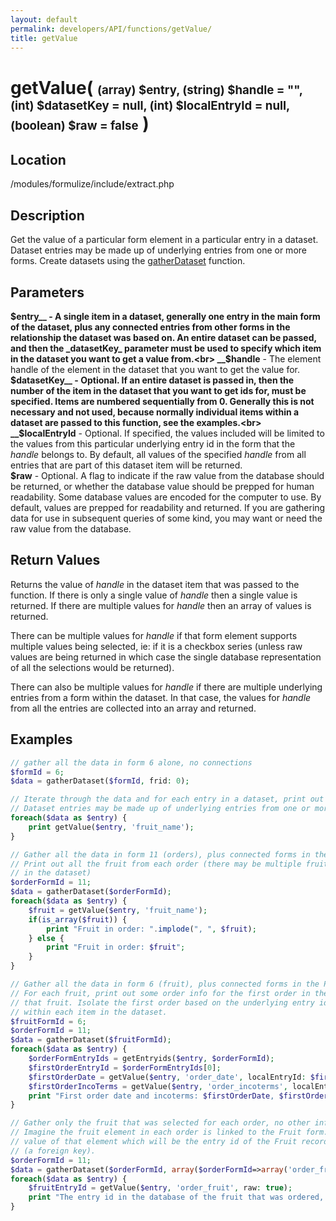 ```yaml
---
layout: default
permalink: developers/API/functions/getValue/
title: getValue
---
```


# getValue( <span style='font-size: 14pt;'>(array) $entry, (string) $handle = "", (int) $datasetKey = null, (int) $localEntryId = null, (boolean) $raw = false</span> )

## Location

/modules/formulize/include/extract.php

## Description

Get the value of a particular form element in a particular entry in a dataset. Dataset entries may be made up of underlying entries from one or more forms. Create datasets using the [gatherDataset](../gatherDataset) function.

## Parameters

__$entry__ - A single item in a dataset, generally one entry in the main form of the dataset, plus any connected entries from other forms in the relationship the dataset was based on. An entire dataset can be passed, and then the _datasetKey_ parameter must be used to specify which item in the dataset you want to get a value from.<br>
__$handle__ - The element handle of the element in the dataset that you want to get the value for.<br>
__$datasetKey__ - Optional. If an entire dataset is passed in, then the number of the item in the dataset that you want to get ids for, must be specified. Items are numbered sequentially from 0. Generally this is not necessary and not used, because normally individual items within a dataset are passed to this function, see the examples.<br>
__$localEntryId__ - Optional. If specified, the values included will be limited to the values from this particular underlying entry id in the form that the _handle_ belongs to. By default, all values of the specified _handle_ from all entries that are part of this dataset item will be returned.<br>
__$raw__ - Optional. A flag to indicate if the raw value from the database should be returned, or whether the database value should be prepped for human readability. Some database values are encoded for the computer to use. By default, values are prepped for readability and returned. If you are gathering data for use in subsequent queries of some kind, you may want or need the raw value from the database.

## Return Values

Returns the value of _handle_ in the dataset item that was passed to the function. If there is only a single value of _handle_ then a single value is returned. If there are multiple values for _handle_ then an array of values is returned.

There can be multiple values for _handle_ if that form element supports multiple values being selected, ie: if it is a checkbox series (unless raw values are being returned in which case the single database representation of all the selections would be returned).

There can also be multiple values for _handle_ if there are multiple underlying entries from a form within the dataset. In that case, the values for _handle_ from all the entries are collected into an array and returned.

## Examples

~~~php
// gather all the data in form 6 alone, no connections
$formId = 6;
$data = gatherDataset($formId, frid: 0);

// Iterate through the data and for each entry in a dataset, print out the value of 'fruit_name'
// Dataset entries may be made up of underlying entries from one or more forms
foreach($data as $entry) {
	print getValue($entry, 'fruit_name');
}
~~~

~~~php
// Gather all the data in form 11 (orders), plus connected forms in the Primary Relationship
// Print out all the fruit from each order (there may be multiple fruit entries in each item
// in the dataset)
$orderFormId = 11;
$data = gatherDataset($orderFormId);
foreach($data as $entry) {
	$fruit = getValue($entry, 'fruit_name');
	if(is_array($fruit)) {
		print "Fruit in order: ".implode(", ", $fruit);
	} else {
		print "Fruit in order: $fruit";
	}
}
~~~

~~~php
// Gather all the data in form 6 (fruit), plus connected forms in the Primary Relationship.
// For each fruit, print out some order info for the first order in the dataset associated with
// that fruit. Isolate the first order based on the underlying entry ids of the Orders form,
// within each item in the dataset.
$fruitFormId = 6;
$orderFormId = 11;
$data = gatherDataset($fruitFormId);
foreach($data as $entry) {
	$orderFormEntryIds = getEntryids($entry, $orderFormId);
	$firstOrderEntryId = $orderFormEntryIds[0];
	$firstOrderDate = getValue($entry, 'order_date', localEntryId: $firstOrderEntryId);
	$firstOrderIncoTerms = getValue($entry, 'order_incoterms', localEntryId: $firstOrderEntryId);
	print "First order date and incoterms: $firstOrderDate, $firstOrderIncoTerms";
}
~~~

~~~php
// Gather only the fruit that was selected for each order, no other information.
// Imagine the fruit element in each order is linked to the Fruit form. Get the raw
// value of that element which will be the entry id of the Fruit record in the database
// (a foreign key).
$orderFormId = 11;
$data = gatherDataset($orderFormId, array($orderFormId=>array('order_fruit')), frid: 0);
foreach($data as $entry) {
	$fruitEntryId = getValue($entry, 'order_fruit', raw: true);
	print "The entry id in the database of the fruit that was ordered, is: $fruitEntryId";
}
~~~
